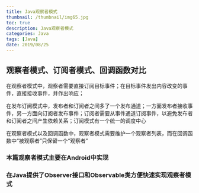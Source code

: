 ```yaml
---
title: Java观察者模式
thumbnail: /thumbnail/img65.jpg
toc: true
description: Java观察者模式
categories: Java
tags: [Java]
date: 2019/08/25
---
```


## 观察者模式、订阅者模式、回调函数对比

在观察者模式中，观察者需要直接订阅目标事件；在目标事件发出内容改变的事件，直接接收事件，并作出响应；
<!--more-->
在发布订阅模式中，发布者和订阅者之间多了一个发布通道；一方面发布者接收事件，另一方面向订阅者发布事件；订阅者需要从事件通道订阅事件，以避免发布者和订阅者之间产生依赖关系；订阅模式有一个统一的调度中心

在观察者模式以及回调函数中，观察者模式需要维护一个观察者列表，而在回调函数中“被观察者”只保留一个“观察者”


### 本篇观察者模式主要在Android中实现





### 在Java提供了Observer接口和Observable类方便快速实现观察者模式

